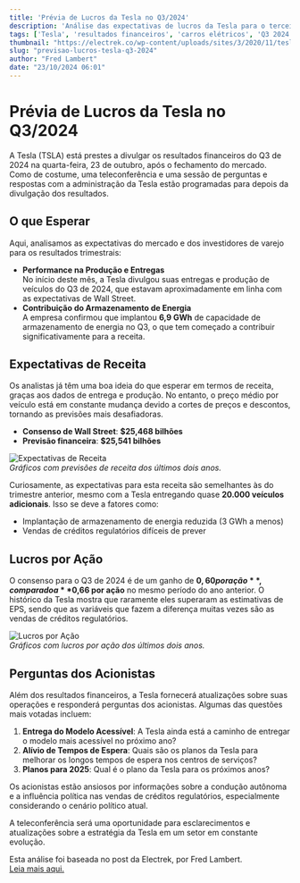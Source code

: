 ```yaml
---
title: 'Prévia de Lucros da Tesla no Q3/2024'
description: 'Análise das expectativas de lucros da Tesla para o terceiro trimestre de 2024.'
tags: ['Tesla', 'resultados financeiros', 'carros elétricos', 'Q3 2024']
thumbnail: "https://electrek.co/wp-content/uploads/sites/3/2020/11/tesla-hero-tsla-3.jpg?quality=82&strip=all&w=1600"
slug: "previsao-lucros-tesla-q3-2024"
author: "Fred Lambert"
date: "23/10/2024 06:01"
---
```


# Prévia de Lucros da Tesla no Q3/2024

A Tesla (TSLA) está prestes a divulgar os resultados financeiros do Q3 de 2024 na quarta-feira, 23 de outubro, após o fechamento do mercado. Como de costume, uma teleconferência e uma sessão de perguntas e respostas com a administração da Tesla estão programadas para depois da divulgação dos resultados.

## O que Esperar

Aqui, analisamos as expectativas do mercado e dos investidores de varejo para os resultados trimestrais:

- **Performance na Produção e Entregas**  
  No início deste mês, a Tesla divulgou suas entregas e produção de veículos do Q3 de 2024, que estavam aproximadamente em linha com as expectativas de Wall Street.
- **Contribuição do Armazenamento de Energia**  
  A empresa confirmou que implantou **6,9 GWh** de capacidade de armazenamento de energia no Q3, o que tem começado a contribuir significativamente para a receita.

## Expectativas de Receita

Os analistas já têm uma boa ideia do que esperar em termos de receita, graças aos dados de entrega e produção. No entanto, o preço médio por veículo está em constante mudança devido a cortes de preços e descontos, tornando as previsões mais desafiadoras.

- **Consenso de Wall Street**: **$25,468 bilhões**  
- **Previsão financeira**: **$25,541 bilhões**  

![Expectativas de Receita](https://example.com/expectativas-receita)  
 *Gráficos com previsões de receita dos últimos dois anos.*

Curiosamente, as expectativas para esta receita são semelhantes às do trimestre anterior, mesmo com a Tesla entregando quase **20.000 veículos adicionais**. Isso se deve a fatores como:
- Implantação de armazenamento de energia reduzida (3 GWh a menos)
- Vendas de créditos regulatórios difíceis de prever

## Lucros por Ação

O consenso para o Q3 de 2024 é de um ganho de **$0,60 por ação**, comparado a **$0,66 por ação** no mesmo período do ano anterior. O histórico da Tesla mostra que raramente eles superaram as estimativas de EPS, sendo que as variáveis que fazem a diferença muitas vezes são as vendas de créditos regulatórios.

![Lucros por Ação](https://example.com/lucros-por-acao)  
 *Gráficos com lucros por ação dos últimos dois anos.*

## Perguntas dos Acionistas

Além dos resultados financeiros, a Tesla fornecerá atualizações sobre suas operações e responderá perguntas dos acionistas. Algumas das questões mais votadas incluem:
1. **Entrega do Modelo Acessível**: A Tesla ainda está a caminho de entregar o modelo mais acessível no próximo ano?
2. **Alívio de Tempos de Espera**: Quais são os planos da Tesla para melhorar os longos tempos de espera nos centros de serviços?
3. **Planos para 2025**: Qual é o plano da Tesla para os próximos anos?

Os acionistas estão ansiosos por informações sobre a condução autônoma e a influência política nas vendas de créditos regulatórios, especialmente considerando o cenário político atual.

A teleconferência será uma oportunidade para esclarecimentos e atualizações sobre a estratégia da Tesla em um setor em constante evolução.  

Esta análise foi baseada no post da Electrek, por Fred Lambert.  
[Leia mais aqui.](https://electrek.co/2024/10/22/tesla-tsla-q3-earnings-preview-what-damage-are-we-looking-at/)